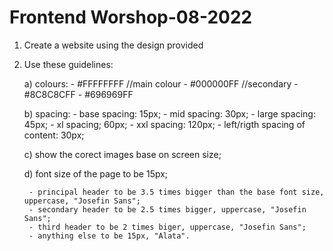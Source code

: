 # Frontend Worshop-08-2022

1. Create a website using the design provided

2. Use these guidelines:

    a) colours:
        - #FFFFFFFF  //main colour
        - #000000FF //secondary
        - #8C8C8CFF
        - #696969FF

    b) spacing:
        - base spacing: 15px;
        - mid spacing: 30px;
        - large spacing: 45px;
        - xl spacing; 60px;
        - xxl spacing: 120px;
        - left/rigth spacing of content: 30px;

    c) show the corect images base on screen size;

    d) font size of the page to be 15px;

        - principal header to be 3.5 times bigger than the base font size, uppercase, "Josefin Sans";
        - secondary header to be 2.5 times bigger, uppercase, "Josefin Sans";
        - third header to be 2 times biger, uppercase, "Josefin Sans";
        - anything else to be 15px, "Alata".
